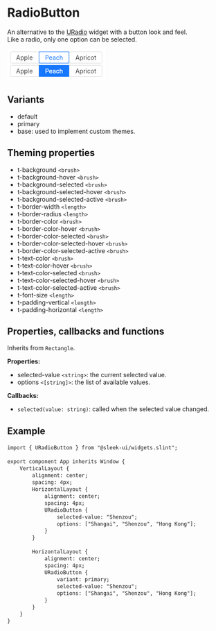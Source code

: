 # RadioButton
An alternative to the [URadio](radio.md) widget with a button look and feel.  
Like a radio, only one option can be selected.  

![radio-button presentation](images/radio-button.png)

## Variants
- default
- primary
- base: used to implement custom themes.

## Theming properties
- t-background `<brush>`
- t-background-hover `<brush>`
- t-background-selected `<brush>`
- t-background-selected-hover `<brush>`
- t-background-selected-active `<brush>`
- t-border-width `<length>`
- t-border-radius `<length>`
- t-border-color `<brush>`
- t-border-color-hover `<brush>`
- t-border-color-selected `<brush>`
- t-border-color-selected-hover `<brush>`
- t-border-color-selected-active `<brush>`
- t-text-color `<brush>`
- t-text-color-hover `<brush>`
- t-text-color-selected `<brush>`
- t-text-color-selected-hover `<brush>`
- t-text-color-selected-active `<brush>`
- t-font-size `<length>`
- t-padding-vertical `<length>`
- t-padding-horizontal `<length>`

## Properties, callbacks and functions
Inherits from `Rectangle`.

**Properties:**
- selected-value `<string>`: the current selected value.
- options `<[string]>`: the list of available values.

**Callbacks:**
- `selected(value: string)`: called when the selected value changed.

## Example
```slint
import { URadioButton } from "@sleek-ui/widgets.slint";

export component App inherits Window {
	VerticalLayout {
		alignment: center;
		spacing: 4px;
		HorizontalLayout {
			alignment: center;
			spacing: 4px;
            URadioButton {
                selected-value: "Shenzou";
                options: ["Shangai", "Shenzou", "Hong Kong"];
            }
		}

		HorizontalLayout {
			alignment: center;
			spacing: 4px;
            URadioButton {
				variant: primary;
                selected-value: "Shenzou";
                options: ["Shangai", "Shenzou", "Hong Kong"];
            }
		}
	}
}
```